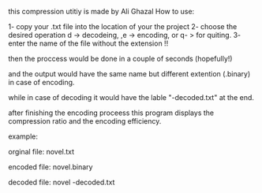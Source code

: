 this compression utitiy is made by Ali Ghazal
How to use:

1- copy your .txt file into the location of your the project
2- choose the desired operation d -> decodeing, ,e -> encoding,
or q- > for quiting.
3- enter the name of the file without the extension !!

then the proccess would be done in a couple of seconds (hopefully!)

and the output would have the same name but different extention (.binary) in case of encoding.

while in case of decoding it would have the lable "-decoded.txt" at the end.

after finishing the encoding proceess this program displays the compression ratio and the encoding efficiency.

example:

orginal file: novel.txt

encoded file: novel.binary

decoded file: novel -decoded.txt

